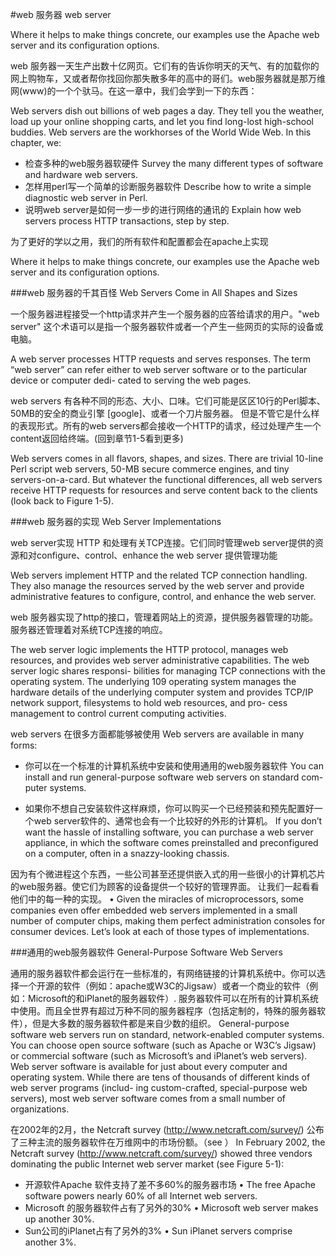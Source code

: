 #web 服务器
web server


Where it helps to make things concrete, our examples use the Apache web server and
its configuration options.

web 服务器一天生产出数十亿网页。它们有的告诉你明天的天气、有的加载你的网上购物车，又或者帮你找回你那失散多年的高中的哥们。web服务器就是那万维网(www)的一个个驮马。在这一章中，我们会学到一下的东西：

Web servers dish out billions of web pages a day. They tell you the weather, load up
your online shopping carts, and let you find long-lost high-school buddies. Web
servers are the workhorses of the World Wide Web. In this chapter, we:

- 检查多种的web服务器软硬件
  Survey the many different types of software and hardware web servers.
- 怎样用perl写一个简单的诊断服务器软件
  Describe how to write a simple diagnostic web server in Perl.
- 说明web server是如何一步一步的进行网络的通讯的
  Explain how web servers process HTTP transactions, step by step.

为了更好的学以之用，我们的所有软件和配置都会在apache上实现

Where it helps to make things concrete, our examples use the Apache web server and
its configuration options.

###web 服务器的千其百怪
Web Servers Come in All Shapes and Sizes

一个服务器进程接受一个http请求并产生一个服务器的应答给请求的用户。"web server" 这个术语可以是指一个服务器软件或者一个产生一些网页的实际的设备或电脑。

A web server processes HTTP requests and serves responses. The term “web server”
can refer either to web server software or to the particular device or computer dedi-
cated to serving the web pages.

web servers 有各种不同的形态、大小、口味。它们可能是区区10行的Perl脚本、50MB的安全的商业引擎 [google]、或者一个刀片服务器。
但是不管它是什么样的表现形式。所有的web servers都会接收一个HTTP的请求，经过处理产生一个content返回给终端。(回到章节1-5看到更多)

Web servers comes in all flavors, shapes, and sizes. There are trivial 10-line Perl
script web servers, 50-MB secure commerce engines, and tiny servers-on-a-card. But
whatever the functional differences, all web servers receive HTTP requests for
resources and serve content back to the clients (look back to Figure 1-5).

###web 服务器的实现
Web Server Implementations

web server实现 HTTP 和处理有关TCP连接。它们同时管理web server提供的资源和对configure、control、enhance the web server 提供管理功能

Web servers implement HTTP and the related TCP connection handling. They also
manage the resources served by the web server and provide administrative features to
configure, control, and enhance the web server.

web 服务器实现了http的接口，管理着网站上的资源，提供服务器管理的功能。服务器还管理着对系统TCP连接的响应。

The web server logic implements the HTTP protocol, manages web resources, and
provides web server administrative capabilities. The web server logic shares responsi-
bilities for managing TCP connections with the operating system. The underlying
109
operating system manages the hardware details of the underlying computer system
and provides TCP/IP network support, filesystems to hold web resources, and pro-
cess management to control current computing activities.



web servers 在很多方面都能够被使用
Web servers are available in many forms:

- 你可以在一个标准的计算机系统中安装和使用通用的web服务器软件
  You can install and run general-purpose software web servers on standard com-
puter systems.

- 如果你不想自己安装软件这样麻烦，你可以购买一个已经预装和预先配置好一个web server软件的、通常也会有一个比较好的外形的计算机。
  If you don’t want the hassle of installing software, you can purchase a web server
appliance, in which the software comes preinstalled and preconfigured on a
computer, often in a snazzy-looking chassis.

因为有个微进程这个东西，一些公司甚至还提供嵌入式的用一些很小的计算机芯片的web服务器。使它们为顾客的设备提供一个较好的管理界面。
让我们一起看看他们中的每一种的实现。
• Given the miracles of microprocessors, some companies even offer embedded
web servers implemented in a small number of computer chips, making them
perfect administration consoles for consumer devices.
Let’s look at each of those types of implementations.

###通用的web服务器软件
General-Purpose Software Web Servers

通用的服务器软件都会运行在一些标准的，有网络链接的计算机系统中。你可以选择一个开源的软件（例如：apache或W3C的Jigsaw）或者一个商业的软件（例如：Microsoft的和iPlanet的服务器软件）. 服务器软件可以在所有的计算机系统中使用。而且全世界有超过万种不同的服务器程序（包括定制的，特殊的服务器软件），但是大多数的服务器软件都是来自少数的组织。
General-purpose software web servers run on standard, network-enabled computer
systems. You can choose open source software (such as Apache or W3C’s Jigsaw) or
commercial software (such as Microsoft’s and iPlanet’s web servers). Web server
software is available for just about every computer and operating system.
While there are tens of thousands of different kinds of web server programs (includ-
ing custom-crafted, special-purpose web servers), most web server software comes
from a small number of organizations.

在2002年的2月，the Netcraft survey (http://www.netcraft.com/survey/) 公布了三种主流的服务器软件在万维网中的市场份额。（see ）
In February 2002, the Netcraft survey (http://www.netcraft.com/survey/) showed three
vendors dominating the public Internet web server market (see Figure 5-1):

- 开源软件Apache 软件支持了差不多60%的服务器市场
• The free Apache software powers nearly 60% of all Internet web servers.
- Microsoft 的服务器软件占有了另外的30%
• Microsoft web server makes up another 30%.
- Sun公司的iPlanet占有了另外的3%
• Sun iPlanet servers comprise another 3%.







